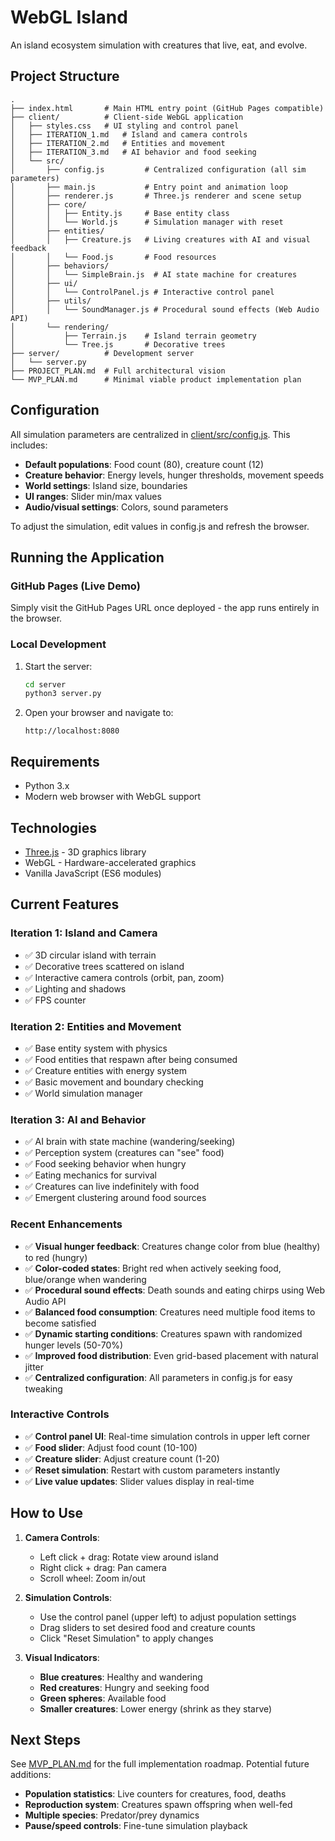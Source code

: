 # WebGL Island

An island ecosystem simulation with creatures that live, eat, and evolve.

## Project Structure

```
.
├── index.html       # Main HTML entry point (GitHub Pages compatible)
├── client/          # Client-side WebGL application
│   ├── styles.css   # UI styling and control panel
│   ├── ITERATION_1.md   # Island and camera controls
│   ├── ITERATION_2.md   # Entities and movement
│   ├── ITERATION_3.md   # AI behavior and food seeking
│   └── src/
│       ├── config.js         # Centralized configuration (all sim parameters)
│       ├── main.js           # Entry point and animation loop
│       ├── renderer.js       # Three.js renderer and scene setup
│       ├── core/
│       │   ├── Entity.js     # Base entity class
│       │   └── World.js      # Simulation manager with reset
│       ├── entities/
│       │   ├── Creature.js   # Living creatures with AI and visual feedback
│       │   └── Food.js       # Food resources
│       ├── behaviors/
│       │   └── SimpleBrain.js  # AI state machine for creatures
│       ├── ui/
│       │   └── ControlPanel.js # Interactive control panel
│       ├── utils/
│       │   └── SoundManager.js # Procedural sound effects (Web Audio API)
│       └── rendering/
│           ├── Terrain.js    # Island terrain geometry
│           └── Tree.js       # Decorative trees
├── server/          # Development server
│   └── server.py
├── PROJECT_PLAN.md  # Full architectural vision
└── MVP_PLAN.md      # Minimal viable product implementation plan
```

## Configuration

All simulation parameters are centralized in [client/src/config.js](client/src/config.js). This includes:
- **Default populations**: Food count (80), creature count (12)
- **Creature behavior**: Energy levels, hunger thresholds, movement speeds
- **World settings**: Island size, boundaries
- **UI ranges**: Slider min/max values
- **Audio/visual settings**: Colors, sound parameters

To adjust the simulation, edit values in config.js and refresh the browser.

## Running the Application

### GitHub Pages (Live Demo)
Simply visit the GitHub Pages URL once deployed - the app runs entirely in the browser.

### Local Development

1. Start the server:
   ```bash
   cd server
   python3 server.py
   ```

2. Open your browser and navigate to:
   ```
   http://localhost:8080
   ```

## Requirements

- Python 3.x
- Modern web browser with WebGL support

## Technologies

- [Three.js](https://threejs.org/) - 3D graphics library
- WebGL - Hardware-accelerated graphics
- Vanilla JavaScript (ES6 modules)

## Current Features

### Iteration 1: Island and Camera
- ✅ 3D circular island with terrain
- ✅ Decorative trees scattered on island
- ✅ Interactive camera controls (orbit, pan, zoom)
- ✅ Lighting and shadows
- ✅ FPS counter

### Iteration 2: Entities and Movement
- ✅ Base entity system with physics
- ✅ Food entities that respawn after being consumed
- ✅ Creature entities with energy system
- ✅ Basic movement and boundary checking
- ✅ World simulation manager

### Iteration 3: AI and Behavior
- ✅ AI brain with state machine (wandering/seeking)
- ✅ Perception system (creatures can "see" food)
- ✅ Food seeking behavior when hungry
- ✅ Eating mechanics for survival
- ✅ Creatures can live indefinitely with food
- ✅ Emergent clustering around food sources

### Recent Enhancements
- ✅ **Visual hunger feedback**: Creatures change color from blue (healthy) to red (hungry)
- ✅ **Color-coded states**: Bright red when actively seeking food, blue/orange when wandering
- ✅ **Procedural sound effects**: Death sounds and eating chirps using Web Audio API
- ✅ **Balanced food consumption**: Creatures need multiple food items to become satisfied
- ✅ **Dynamic starting conditions**: Creatures spawn with randomized hunger levels (50-70%)
- ✅ **Improved food distribution**: Even grid-based placement with natural jitter
- ✅ **Centralized configuration**: All parameters in config.js for easy tweaking

### Interactive Controls
- ✅ **Control panel UI**: Real-time simulation controls in upper left corner
- ✅ **Food slider**: Adjust food count (10-100)
- ✅ **Creature slider**: Adjust creature count (1-20)
- ✅ **Reset simulation**: Restart with custom parameters instantly
- ✅ **Live value updates**: Slider values display in real-time

## How to Use

1. **Camera Controls**:
   - Left click + drag: Rotate view around island
   - Right click + drag: Pan camera
   - Scroll wheel: Zoom in/out

2. **Simulation Controls**:
   - Use the control panel (upper left) to adjust population settings
   - Drag sliders to set desired food and creature counts
   - Click "Reset Simulation" to apply changes

3. **Visual Indicators**:
   - **Blue creatures**: Healthy and wandering
   - **Red creatures**: Hungry and seeking food
   - **Green spheres**: Available food
   - **Smaller creatures**: Lower energy (shrink as they starve)

## Next Steps

See [MVP_PLAN.md](MVP_PLAN.md) for the full implementation roadmap. Potential future additions:
- **Population statistics**: Live counters for creatures, food, deaths
- **Reproduction system**: Creatures spawn offspring when well-fed
- **Multiple species**: Predator/prey dynamics
- **Pause/speed controls**: Fine-tune simulation playback

